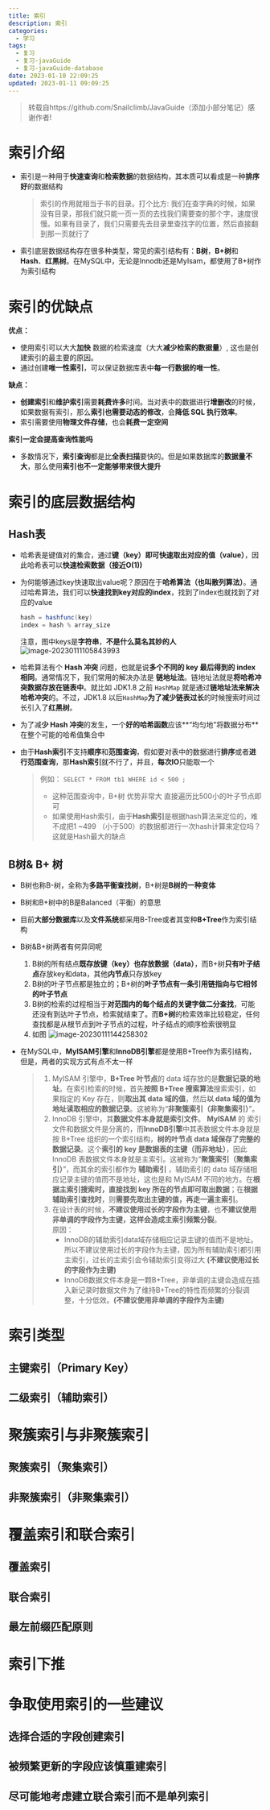 ```yaml
---
title: 索引
description: 索引
categories:
  - 学习
tags:
  - 复习
  - 复习-javaGuide
  - 复习-javaGuide-database
date: 2023-01-10 22:09:25
updated: 2023-01-11 09:09:25
---
```


> 转载自https://github.com/Snailclimb/JavaGuide（添加小部分笔记）感谢作者!

# 索引介绍

- 索引是一种用于**快速查询**和**检索数据**的数据结构，其本质可以看成是一种**排序好**的数据结构

  > 索引的作用就相当于书的目录。打个比方: 我们在查字典的时候，如果没有目录，那我们就只能一页一页的去找我们需要查的那个字，速度很慢。如果有目录了，我们只需要先去目录里查找字的位置，然后直接翻到那一页就行了

- 索引底层数据结构存在很多种类型，常见的索引结构有：**B树**，**B+树**和**Hash**、**红黑树**。在MySQL中，无论是Innodb还是MyIsam，都使用了B+树作为索引结构

# 索引的优缺点

**优点：**

- 使用索引可以大大**加快** 数据的检索速度（大大**减少检索的数据量**）, 这也是创建索引的最主要的原因。
- 通过创建**唯一性索引**，可以保证数据库表中**每一行数据的唯一性**。

**缺点：**

- **创建索引**和**维护索引**需要**耗费许多**时间。当对表中的数据进行**增删改**的时候，如果数据有索引，那么**索引也需要动态的修改**，会**降低 SQL 执行效率**。
- 索引需要使用**物理文件存储**，也会**耗费一定空间**

**索引一定会提高查询性能吗**

- 多数情况下，**索引查询**都是比**全表扫描**要快的。但是如果数据库的**数据量不大**，那么使用**索引也不一定能够带来很大提升**

# 索引的底层数据结构

## Hash表

- 哈希表是键值对的集合，通过**键（key）**即可**快速取出对应的值（value）**，因此哈希表可以**快速检索数据（接近O(1))**

- 为何能够通过key快速取出value呢？原因在于**哈希算法（也叫散列算法）**。通过哈希算法，我们可以**快速找到key对应的index**，找到了index也就找到了对应的value

  ```java
  hash = hashfunc(key)
  index = hash % array_size
  ```

  注意，图中keys是**字符串**，**不是什么莫名其妙的人**
  ![image-20230111105843993](https://raw.githubusercontent.com/lwmfjc/lwmfjc.github.io.resource/main/img/image-20230111105843993.png)

- 哈希算法有个 **Hash 冲突** 问题，也就是说**多个不同的 key 最后得到的 index 相同**。通常情况下，我们常用的解决办法是 **链地址法**。链地址法就是**将哈希冲突数据存放在链表中**。就比如 JDK1.8 之前 `HashMap` 就是通过**链地址法来解决哈希冲突**的。不过，JDK1.8 以后`HashMap`**为了减少链表过长**的时候搜索时间过长引入了**红黑树**。

- 为了减**少 Hash 冲突**的发生，一个**好的哈希函数**应该**“均匀地”将数据分布**在整个可能的哈希值集合中  

- 由于**Hash索引**不支持**顺序**和**范围查询**，假如要对表中的数据进行**排序**或者**进行范围查询**，那**Hash索引**就不行了，并且，**每次IO**只能取一个

  > 例如：  ```SELECT * FROM tb1 WHERE id < 500 ; ```
  >
  > - 这种范围查询中，B+树 优势非常大 直接遍历比500小的叶子节点即可
  > - 如果使用Hash索引，由于**Hash索引**是根据hash算法来定位的，难不成把1 ~499 （小于500）的数据都进行一次hash计算来定位吗？这就是Hash最大的缺点

## B树& B+ 树

- B树也称B-树，全称为**多路平衡查找树**，B+树是**B树的一种变体**

- B树和B+树中的B是Balanced（平衡）的意思

- 目前**大部分数据库**以及**文件系统**都采用B-Tree或者其变种**B+Tree**作为索引结构

- B树&B+树两者有何异同呢

  1. B树的所有结点**既存放键（key）**也存放**数据（data）**，而B+树**只有叶子结点**存放key和data，其他**内节点**只存放key
  2. B树的叶子节点都是独立的；B+树的**叶子节点有一条引用链指向与它相邻的叶子节点**
  3. B树的检索的过程相当于**对范围内的每个结点的关键字做二分查找**，可能还没有到达叶子节点，检索就结束了。而**B+树**的检索效率比较稳定，任何查找都是从根节点到叶子节点的过程，叶子结点的顺序检索很明显
  4. 如图
     ![image-20230111144258302](https://raw.githubusercontent.com/lwmfjc/lwmfjc.github.io.resource/main/img/image-20230111144258302.png)

- 在MySQL中，**MyISAM引擎**和**InnoDB引擎**都是使用B+Tree作为索引结构，但是，两者的实现方式有点不太一样

  > 1. MyISAM 引擎中，**B+Tree 叶节点**的 data 域存放的是**数据记录的地址**。在索引检索的时候，首先**按照 B+Tree 搜索算法**搜索索引，如果指定的 Key 存在，则**取出其 data 域的值**，然后**以 data 域的值为地址读取相应的数据记录**。这被称为“**非聚簇索引（非聚集索引）**”。
  > 2. InnoDB 引擎中，其**数据文件本身就是索引文件**。 **MyISAM** 的 索引文件和数据文件是分离的，而**InnoDB引擎**中其表数据文件本身就是按 B+Tree 组织的一个索引结构，**树的叶节点 data 域保存了完整的数据记录**。这个**索引的 key 是数据表的主键（而非地址）**，因此 InnoDB 表数据文件本身就是主索引。这被称为“**聚簇索引（聚集索引）**”，而其余的索引都作为 **辅助索引** ，辅助索引的 data 域存储相应记录主键的值而不是地址，这也是和 MyISAM 不同的地方。在**根据主索引搜索时，直接找到 key 所在的节点即可取出数据**；在**根据辅助索引查找时**，则**需要先取出主键的值，再走一遍主索引**。
  > 3. 在设计表的时候，**不建议使用过长的字段作为主键**，也**不建议使用非单调的字段作为主键，这样会造成主索引频繁分裂**。  
  >    原因：
  >    - InnoDB的辅助索引data域存储相应记录主键的值而不是地址。所以不建议使用过长的字段作为主键，因为所有辅助索引都引用主索引，过长的主索引会令辅助索引变得过大 **(不建议使用过长的字段作为主键)**
  >    - InnoDB数据文件本身是一颗B+Tree，非单调的主键会造成在插入新记录时数据文件为了维持B+Tree的特性而频繁的分裂调整，十分低效。**(不建议使用非单调的字段作为主键)**

# 索引类型

## 主键索引（Primary Key）

## 二级索引（辅助索引）

# 聚簇索引与非聚簇索引

## 聚簇索引（聚集索引）

## 非聚簇索引（非聚集索引）

# 覆盖索引和联合索引

## 覆盖索引

## 联合索引

## 最左前缀匹配原则

# 索引下推

# 争取使用索引的一些建议

## 选择合适的字段创建索引

## 被频繁更新的字段应该慎重建索引

## 尽可能地考虑建立联合索引而不是单列索引